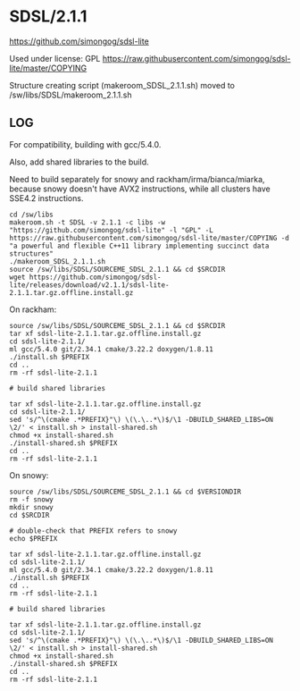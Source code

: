 SDSL/2.1.1
==========

<https://github.com/simongog/sdsl-lite>

Used under license:
GPL
<https://raw.githubusercontent.com/simongog/sdsl-lite/master/COPYING>

Structure creating script (makeroom_SDSL_2.1.1.sh) moved to /sw/libs/SDSL/makeroom_2.1.1.sh

LOG
---

For compatibility, building with gcc/5.4.0.

Also, add shared libraries to the build.

Need to build separately for snowy and rackham/irma/bianca/miarka, because
snowy doesn't have AVX2 instructions, while all clusters have SSE4.2
instructions.

    cd /sw/libs
    makeroom.sh -t SDSL -v 2.1.1 -c libs -w "https://github.com/simongog/sdsl-lite" -l "GPL" -L https://raw.githubusercontent.com/simongog/sdsl-lite/master/COPYING -d "a powerful and flexible C++11 library implementing succinct data structures"
    ./makeroom_SDSL_2.1.1.sh 
    source /sw/libs/SDSL/SOURCEME_SDSL_2.1.1 && cd $SRCDIR
    wget https://github.com/simongog/sdsl-lite/releases/download/v2.1.1/sdsl-lite-2.1.1.tar.gz.offline.install.gz

On rackham:

    source /sw/libs/SDSL/SOURCEME_SDSL_2.1.1 && cd $SRCDIR
    tar xf sdsl-lite-2.1.1.tar.gz.offline.install.gz
    cd sdsl-lite-2.1.1/
    ml gcc/5.4.0 git/2.34.1 cmake/3.22.2 doxygen/1.8.11
    ./install.sh $PREFIX
    cd ..
    rm -rf sdsl-lite-2.1.1

    # build shared libraries

    tar xf sdsl-lite-2.1.1.tar.gz.offline.install.gz
    cd sdsl-lite-2.1.1/
    sed 's/^\(cmake .*PREFIX}"\) \(\.\..*\)$/\1 -DBUILD_SHARED_LIBS=ON \2/' < install.sh > install-shared.sh
    chmod +x install-shared.sh
    ./install-shared.sh $PREFIX
    cd ..
    rm -rf sdsl-lite-2.1.1

On snowy:

    source /sw/libs/SDSL/SOURCEME_SDSL_2.1.1 && cd $VERSIONDIR
    rm -f snowy
    mkdir snowy
    cd $SRCDIR

    # double-check that PREFIX refers to snowy
    echo $PREFIX

    tar xf sdsl-lite-2.1.1.tar.gz.offline.install.gz
    cd sdsl-lite-2.1.1/
    ml gcc/5.4.0 git/2.34.1 cmake/3.22.2 doxygen/1.8.11
    ./install.sh $PREFIX
    cd ..
    rm -rf sdsl-lite-2.1.1

    # build shared libraries

    tar xf sdsl-lite-2.1.1.tar.gz.offline.install.gz
    cd sdsl-lite-2.1.1/
    sed 's/^\(cmake .*PREFIX}"\) \(\.\..*\)$/\1 -DBUILD_SHARED_LIBS=ON \2/' < install.sh > install-shared.sh
    chmod +x install-shared.sh
    ./install-shared.sh $PREFIX
    cd ..
    rm -rf sdsl-lite-2.1.1

